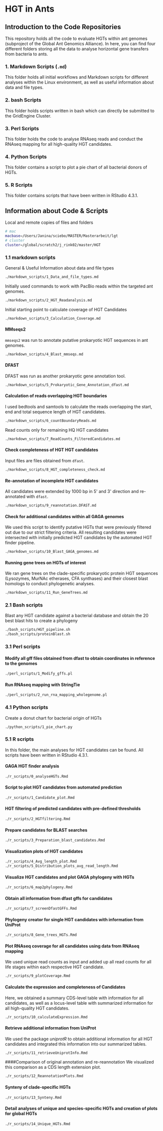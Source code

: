 # HGT in Ants

## Introduction to the Code Repositories

This repository holds all the code to evaluate HGTs within ant genomes (subproject of the Global Ant Genomics Alliance).
In here, you can find four different folders storing all the data to analyse horizontal gene transfers from bacteria to ants.

### 1. Markdown Scripts (`.md`)
This folder holds all initial workflows and Markdown scripts for different analyses within the Linux environment, as well as useful information about data and file types.

### 2. bash Scripts
This folder holds scripts written in bash which can directly be submitted to the GridEngine Cluster.

### 3. Perl Scripts
This folder holds the code to analyse RNAseq reads and conduct the RNAseq mapping for all high-quality HGT candidates.

### 4. Python Scripts
This folder contains a script to plot a pie chart of all bacterial donors of HGTs.

### 5. R Scripts
This folder contains scripts that have been written in RStudio 4.3.1.

## Information about Code & Scripts

Local and remote copies of files and folders

```bash
# mac
macbase=/Users/Janina/sciebo/MASTER/Masterarbeit/lgt
# cluster
cluster=/global/scratch2/j_rink02/master/HGT
```

### 1.1 markdown scripts
General & Useful Information about data and file types
```bash
./markdown_scripts/1_Data_and_file_types.md
```
Initially used commands to work with PacBio reads within the targeted ant genomes.
```bash
./markdown_scripts/2_HGT_Readanalysis.md
```

Initial starting point to calculate coverage of HGT Candidates
```bash
./markdown_scripts/3_Calculation_Coverage.md
```

#### MMseqs2
`mmseqs2` was run to annotate putative prokaryotic HGT sequences in ant genomes.
```bash
./markdown_scripts/4_Blast_mmseqs.md
```

#### DFAST

DFAST was run as another prokaryotic gene annotation tool.
```bash
./markdown_scripts/5_Prokaryotic_Gene_Annotation_dfast.md
```

#### Calculation of reads overlapping HGT boundaries

I used bedtools and samtools to calculate the reads overlapping the start, end and total sequence length of HGT candidates.
```bash
./markdown_scripts/6_countBoundaryReads.md
```

Read counts only for remaining HQ HGT candidates
```bash
./markdown_scripts/7_ReadCounts_FilteredCandidates.md
```

#### Check completeness of HGT HGT candidates
Input files are files obtained from `dfast`.
```bash
./markdown_scripts/8_HGT_completeness_check.md
```

#### Re-annotation of incomplete HGT candidates
All candidates were extended by 1000 bp in 5' and 3' direction and re-annotated with `dfast`.
```bash
./markdown_scripts/9_reannotation.DFAST.md
```

#### Check for additional candidates within all GAGA genomes
We used this script to identify putative HGTs that were previously filtered out due to our strict filtering criteria. All resulting candidates were intersected with initially predicted HGT candidates by the automated HGT finder pipeline.
```bash
./markdown_scripts/10_Blast_GAGA_genomes.md
```

#### Running gene trees on HGTs of interest
We ran gene trees on the clade-specific prokaryotic protein HGT sequences (Lysozymes, MurNAc etherases, CFA synthases) and their closest blast homologs to conduct phylogenetic analyses.
```bash
./markdown_scripts/11_Run_GeneTrees.md
```

### 2.1 Bash scripts
Blast any HGT candidate against a bacterial database and obtain the 20 best blast hits to create a phylogeny
```bash
./bash_scripts/HGT_pipeline.sh
./bash_scripts/proteinBlast.sh
```

### 3.1 Perl scripts

#### Modify all gff files obtained from dfast to obtain coordinates in reference to the genomes
```bash
./perl_scripts/1_Modify_gffs.pl
```

#### Run RNAseq mapping with StringTie
```bash
./perl_scripts/2_run_rna_mapping_wholegenome.pl
```

### 4.1 Python scripts
Create a donut chart for bacterial origin of HGTs
```bash
./python_scripts/1_pie_chart.py
```

### 5.1 R scripts
In this folder, the main analyses for HGT candidates can be found. All scripts have been written in RStudio 4.3.1.

#### GAGA HGT finder analysis
```bash
./r_scripts/0_analyseHGTs.Rmd
```

#### Script to plot HGT candidates from automated prediction
```bash
./r_scripts/1_Candidate_plot.Rmd
```

#### HGT filtering of predicted candidates with pre-defined thresholds
```bash
./r_scripts/2_HGTfiltering.Rmd
```

#### Prepare candidates for BLAST searches
```bash
./r_scripts/3_Preparation_blast_candidates.Rmd
```
#### Visualization plots of HGT candidates
```bash
./r_scripts/4_Avg_length_plot.Rmd
./r_scripts/5_Distribution_plots_avg_read_length.Rmd
```

#### Visualize HGT candidates and plot GAGA phylogeny with HGTs
```bash
./r_scripts/6_map2phylogeny.Rmd
```

#### Obtain all information from dfast gffs for candidates
```bash
./r_scripts/7_screenDfastGFFs.Rmd
```

#### Phylogeny creator for single HGT candidates with information from UniProt
```bash
./r_scripts/8_Gene_trees_HGTs.Rmd
```

#### Plot RNAseq coverage for all candidates using data from RNAseq mapping
We used unique read counts as input and added up all read counts for all life stages within each respective HGT candidate.

```bash
./r_scripts/9_plotCoverage.Rmd
```

#### Calculate the expression and completeness of Candidates
Here, we obtained a summary CDS-level table with information for all candidates, as well as a locus-level table with summarized information for all high-quality HGT candidates.
```bash
./r_scripts/10_calculateExpression.Rmd
```

#### Retrieve additional information from UniProt
We used the package *uniprotR* to obtain additional information for all HGT candidates and integrated this information into our summarized tables.
```bash
./r_scripts/11_retrieveUniprotInfo.Rmd
```

####Comparison of original annotation and re-reannotation
We visualized this comparison as a CDS length extension plot.
```bash
./r_scripts/12_ReannotationPlots.Rmd
```

#### Synteny of clade-specific HGTs
```bash
./r_scripts/13_Synteny.Rmd
```

#### Detail analyses of unique and species-specific HGTs and creation of plots for global HGTs
```bash
./r_scripts/14_Unique_HGTs.Rmd 
```
